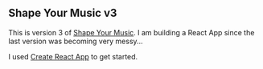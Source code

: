 
Shape Your Music v3
----
This is version 3 of [Shape Your Music](https://github.com/ejarzo/sym_v2).
I am building a React App since the last version was becoming very messy...

I used [Create React App](https://github.com/facebookincubator/create-react-app) to get started.
